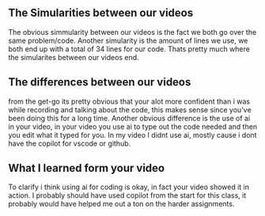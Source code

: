 ## The Simularities between our videos
  The obvious simmularity between our videos is the fact we both go over the same problem/code. Another simularity is the amount of lines we use, we both end up with a total of 34 lines for our code. Thats pretty much where the simularites between our videos end.
## The differences between our videos
  from the get-go its pretty obvious that your alot more confident than i was while recording and talking about the code, this makes sense since you've been doing this for a long time. Another obvious difference is the use of ai in your video, in your video you use ai to type out the code needed and then you edit what it typed for you. In my video I didnt use ai, mostly cause i dont have the copilot for vscode or github.
## What I learned form your video
   To clarify i think using ai for coding is okay, in fact your video showed it in action. I probably should have used copilot from the start for this class, it probably would have helped me out a ton on the harder assignments. 
